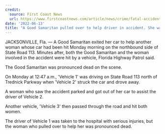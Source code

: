 ```yaml
---
credit:
  source: First Coast News 
  url: https://www.firstcoastnews.com/article/news/crime/fatal-accident-jacksonville-state-road-113-good-samaritan/77-39dee227-34cb-49e2-b6b7-d1450fe73123
date: '2022-06-13'
title: "A Good Samaritan pulled over to help driver in accident. She was hit by a car and killed."
---
```

JACKSONVILLE, Fla. — A Good Samaritan exited her car to help another woman whose car had been hit Monday morning on the northbound side of State Road 113. Minutes after, both the Good Samaritan and the woman involved in the accident were hit by a vehicle, Florida Highway Patrol said.

The Good Samaritan was pronounced dead on the scene.

On Monday at 12:47 a.m., 'Vehicle 1' was driving on State Road 113 north of Trednick Parkway when 'Vehicle 2' struck the car and drove away.

A woman who saw the accident parked and got out of her car to assist the driver of Vehicle 2. 

Another vehicle, 'Vehicle 3' then passed through the road and hit both women. 

The driver of Vehicle 1 was taken to the hospital with serious injuries, but the woman who pulled over to help her was pronounced dead.
